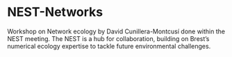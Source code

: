 # NEST-Networks
Workshop on Network ecology by David Cunillera-Montcusí done within the NEST meeting. The NEST is a hub for collaboration, building on Brest’s numerical ecology expertise to tackle future environmental challenges.
